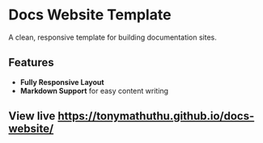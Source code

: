 # Docs Website Template

A clean, responsive template for building documentation sites.

## Features

- **Fully Responsive Layout**
- **Markdown Support** for easy content writing

## View live https://tonymathuthu.github.io/docs-website/